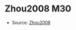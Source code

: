 <a name="material" />

# Zhou2008 M30
<script type="application/ld+json">
  {
    "@context": "https://schema.org/",
    "@type": "ChemicalSubstance",
    "http://purl.org/dc/terms/conformsTo":
      {
        "@type": "CreativeWork",
        "@id": "https://bioschemas.org/profiles/ChemicalSubstance/0.4-RELEASE/"
      },
    "@id": "https://egonw.github.io/nanowiki/nanowiki242.html#material",
    "name": "Zhou2008 M30",
    "sameAs": "http://127.0.0.1/mediawiki/index.php/Special:URIResolver/Zhou2008_M30"
  }
</script>


* Source: [Zhou2008](Zhou2008.md)
